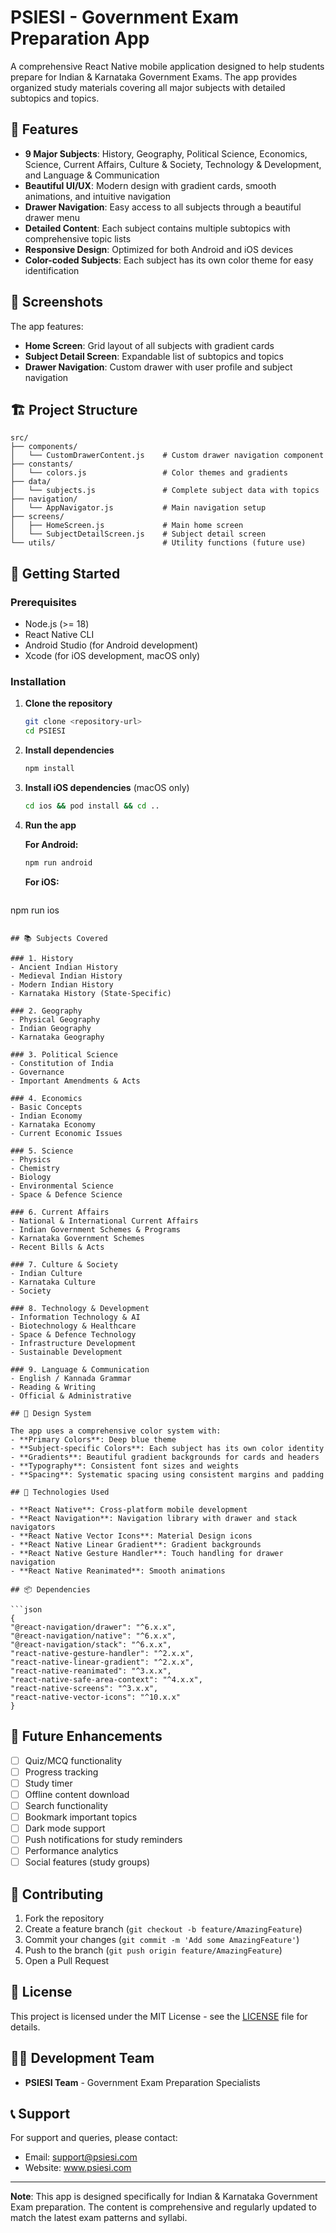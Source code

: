 # PSIESI - Government Exam Preparation App

A comprehensive React Native mobile application designed to help students prepare for Indian & Karnataka Government Exams. The app provides organized study materials covering all major subjects with detailed subtopics and topics.

## 🎯 Features

- **9 Major Subjects**: History, Geography, Political Science, Economics, Science, Current Affairs, Culture & Society, Technology & Development, and Language & Communication
- **Beautiful UI/UX**: Modern design with gradient cards, smooth animations, and intuitive navigation
- **Drawer Navigation**: Easy access to all subjects through a beautiful drawer menu
- **Detailed Content**: Each subject contains multiple subtopics with comprehensive topic lists
- **Responsive Design**: Optimized for both Android and iOS devices
- **Color-coded Subjects**: Each subject has its own color theme for easy identification

## 📱 Screenshots

The app features:
- **Home Screen**: Grid layout of all subjects with gradient cards
- **Subject Detail Screen**: Expandable list of subtopics and topics
- **Drawer Navigation**: Custom drawer with user profile and subject navigation

## 🏗️ Project Structure

```
src/
├── components/
│   └── CustomDrawerContent.js    # Custom drawer navigation component
├── constants/
│   └── colors.js                 # Color themes and gradients
├── data/
│   └── subjects.js               # Complete subject data with topics
├── navigation/
│   └── AppNavigator.js           # Main navigation setup
├── screens/
│   ├── HomeScreen.js             # Main home screen
│   └── SubjectDetailScreen.js    # Subject detail screen
└── utils/                        # Utility functions (future use)
```

## 🚀 Getting Started

### Prerequisites

- Node.js (>= 18)
- React Native CLI
- Android Studio (for Android development)
- Xcode (for iOS development, macOS only)

### Installation

1. **Clone the repository**
   ```bash
   git clone <repository-url>
   cd PSIESI
   ```

2. **Install dependencies**
   ```bash
   npm install
   ```

3. **Install iOS dependencies** (macOS only)
   ```bash
   cd ios && pod install && cd ..
   ```

4. **Run the app**

   **For Android:**
   ```bash
   npm run android
   ```

   **For iOS:**
   ```bash
npm run ios
   ```

## 📚 Subjects Covered

### 1. History
- Ancient Indian History
- Medieval Indian History
- Modern Indian History
- Karnataka History (State-Specific)

### 2. Geography
- Physical Geography
- Indian Geography
- Karnataka Geography

### 3. Political Science
- Constitution of India
- Governance
- Important Amendments & Acts

### 4. Economics
- Basic Concepts
- Indian Economy
- Karnataka Economy
- Current Economic Issues

### 5. Science
- Physics
- Chemistry
- Biology
- Environmental Science
- Space & Defence Science

### 6. Current Affairs
- National & International Current Affairs
- Indian Government Schemes & Programs
- Karnataka Government Schemes
- Recent Bills & Acts

### 7. Culture & Society
- Indian Culture
- Karnataka Culture
- Society

### 8. Technology & Development
- Information Technology & AI
- Biotechnology & Healthcare
- Space & Defence Technology
- Infrastructure Development
- Sustainable Development

### 9. Language & Communication
- English / Kannada Grammar
- Reading & Writing
- Official & Administrative

## 🎨 Design System

The app uses a comprehensive color system with:
- **Primary Colors**: Deep blue theme
- **Subject-specific Colors**: Each subject has its own color identity
- **Gradients**: Beautiful gradient backgrounds for cards and headers
- **Typography**: Consistent font sizes and weights
- **Spacing**: Systematic spacing using consistent margins and padding

## 🔧 Technologies Used

- **React Native**: Cross-platform mobile development
- **React Navigation**: Navigation library with drawer and stack navigators
- **React Native Vector Icons**: Material Design icons
- **React Native Linear Gradient**: Gradient backgrounds
- **React Native Gesture Handler**: Touch handling for drawer navigation
- **React Native Reanimated**: Smooth animations

## 📦 Dependencies

```json
{
  "@react-navigation/drawer": "^6.x.x",
  "@react-navigation/native": "^6.x.x",
  "@react-navigation/stack": "^6.x.x",
  "react-native-gesture-handler": "^2.x.x",
  "react-native-linear-gradient": "^2.x.x",
  "react-native-reanimated": "^3.x.x",
  "react-native-safe-area-context": "^4.x.x",
  "react-native-screens": "^3.x.x",
  "react-native-vector-icons": "^10.x.x"
}
```

## 🚧 Future Enhancements

- [ ] Quiz/MCQ functionality
- [ ] Progress tracking
- [ ] Study timer
- [ ] Offline content download
- [ ] Search functionality
- [ ] Bookmark important topics
- [ ] Dark mode support
- [ ] Push notifications for study reminders
- [ ] Performance analytics
- [ ] Social features (study groups)

## 🤝 Contributing

1. Fork the repository
2. Create a feature branch (`git checkout -b feature/AmazingFeature`)
3. Commit your changes (`git commit -m 'Add some AmazingFeature'`)
4. Push to the branch (`git push origin feature/AmazingFeature`)
5. Open a Pull Request

## 📄 License

This project is licensed under the MIT License - see the [LICENSE](LICENSE) file for details.

## 👨‍💻 Development Team

- **PSIESI Team** - Government Exam Preparation Specialists

## 📞 Support

For support and queries, please contact:
- Email: support@psiesi.com
- Website: www.psiesi.com

---

**Note**: This app is designed specifically for Indian & Karnataka Government Exam preparation. The content is comprehensive and regularly updated to match the latest exam patterns and syllabi.
